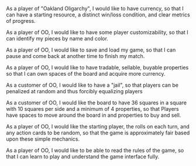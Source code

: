 As a player of "Oakland Oligarchy",
I would like to have currency,
so that I can have a starting resource, a distinct win/loss condition, and clear metrics of progress.

As a player of OO,
I would like to have some player customizability,
so that I can identify my pieces by name and color.

As a player of OO,
I would like to save and load my game,
so that I can pause and come back at another time to finish my match.

As a player of OO,
I would like to have tradable, sellable, buyable properties
so that I can own spaces of the board and acquire more currency.

As a customer of OO,
I would like to have a "jail",
so that players can be penalized at random and thus forcibly equalizing players

As a customer of OO,
I would like the board to have 36 squares in a square with 10 squares per side and a minimum of 4 properties,
so that Players have spaces to move around the board in and properties to buy and sell.

As a player of OO,
I would like the starting player, the rolls on each turn, and any action cards to be random,
so that the game is approximately fair based upon these simple mechanics.

As a player of OO,
I would like to be able to read the rules of the game,
so that I can learn to play and understand the game interface fully.

